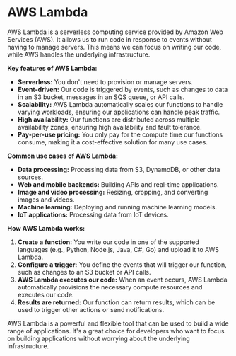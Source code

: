 # AWS Lambda

AWS Lambda is a serverless computing service provided by Amazon Web Services (AWS). It allows us to run code in response to events without having to manage servers. This means we can focus on writing our code, while AWS handles the underlying infrastructure. 

**Key features of AWS Lambda:**

* **Serverless:** You don't need to provision or manage servers.
* **Event-driven:** Our code is triggered by events, such as changes to data in an S3 bucket, messages in an SQS queue, or API calls.
* **Scalability:** AWS Lambda automatically scales our functions to handle varying workloads, ensuring our applications can handle peak traffic.
* **High availability:** Our functions are distributed across multiple availability zones, ensuring high availability and fault tolerance.
* **Pay-per-use pricing:** You only pay for the compute time our functions consume, making it a cost-effective solution for many use cases.

**Common use cases of AWS Lambda:**

* **Data processing:** Processing data from S3, DynamoDB, or other data sources.
* **Web and mobile backends:** Building APIs and real-time applications.
* **Image and video processing:** Resizing, cropping, and converting images and videos.
* **Machine learning:** Deploying and running machine learning models.
* **IoT applications:** Processing data from IoT devices.

**How AWS Lambda works:**

1. **Create a function:** You write our code in one of the supported languages (e.g., Python, Node.js, Java, C#, Go) and upload it to AWS Lambda.
2. **Configure a trigger:** You define the events that will trigger our function, such as changes to an S3 bucket or API calls.
3. **AWS Lambda executes our code:** When an event occurs, AWS Lambda automatically provisions the necessary compute resources and executes our code.
4. **Results are returned:** Our function can return results, which can be used to trigger other actions or send notifications.

AWS Lambda is a powerful and flexible tool that can be used to build a wide range of applications. It's a great choice for developers who want to focus on building applications without worrying about the underlying infrastructure.
